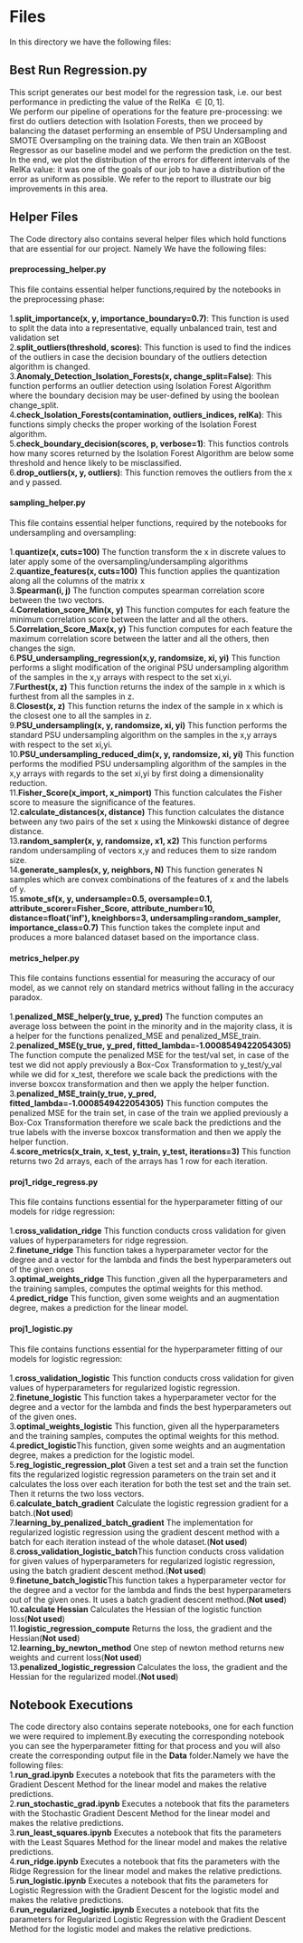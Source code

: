 # Files
In this directory we have the following files:

## Best Run Regression.py
This script generates our best model for the regression task, i.e. our best performance in predicting the value of the RelKa $\in [0,1]$.<br>
We perform our pipeline of operations for the feature pre-processing: we first do outliers detection with Isolation Forests, then we proceed by balancing the dataset performing an ensemble of PSU Undersampling and SMOTE Oversampling on the training data. We then train an XGBoost Regressor as our baseline model and we perform the prediction on the test. 
In the end, we plot the distribution of the errors for different intervals of the RelKa value: it was one of the goals of our job to have a distribution of the error as uniform as possible. We refer to the report to illustrate our big improvements in this area.

## Helper Files
The Code directory also contains several helper files which hold functions that are essential for our project. Namely We have the following files:

#### preprocessing_helper.py
This file contains essential helper functions,required by the notebooks in the preprocessing phase:<br><br>
1.**split_importance(x, y, importance_boundary=0.7)**: This function is used to split the data into a representative, equally unbalanced train, test and validation set<br>
2.**split_outliers(threshold, scores)**: This function is used to find the indices of the outliers in case the decision boundary of the outliers detection algorithm is changed. <br>
3.**Anomaly_Detection_Isolation_Forests(x, change_split=False)**: This function performs an outlier detection using Isolation Forest Algorithm where the boundary decision may be user-defined by using the boolean change_split. <br>
4.**check_Isolation_Forests(contamination, outliers_indices, relKa)**: This functions simply checks the proper working of the Isolation Forest algorithm. <br>
5.**check_boundary_decision(scores, p, verbose=1)**: This functios controls how many scores returned by the Isolation Forest Algorithm are below some threshold and hence likely to be misclassified. <br>
6.**drop_outliers(x, y, outliers)**: This function removes the outliers from the x and y passed. <br>


#### sampling_helper.py
This file contains essential helper functions, required by the notebooks for undersampling and oversampling:<br><br>
1.**quantize(x, cuts=100)** The function transform the x in discrete values to later apply some of the oversampling/undersampling algorithms<br>
2.**quantize_features(x, cuts=100)** This function applies the quantization along all the columns of the matrix x<br>
3.**Spearman(i, j)** The function computes spearman correlation score between the two vectors.<br>
4.**Correlation_score_Min(x, y)** This function computes for each feature the minimum correlation score between the latter and all the others. <br>
5.**Correlation_Score_Max(x, y)** This function computes for each feature the maximum correlation score between the latter and all the others, then changes the sign.<br>
6.**PSU_undersampling_regression(x,y, randomsize, xi, yi)** This function performs a slight modification of the original PSU undersampling algorithm of the samples in the x,y arrays with respect to the set xi,yi. <br>
7.**Furthest(x, z)** This function returns the index of the sample in x which is furthest from all the samples in z. <br>
8.**Closest(x, z)** This function returns the index of the sample in x which is the closest one to all the samples in z. <br>
9.**PSU_undersampling(x, y, randomsize, xi, yi)** This function performs the standard PSU undersampling algorithm on the samples in the x,y arrays
    with respect to the set xi,yi. <br>
10.**PSU_undersampling_reduced_dim(x, y, randomsize, xi, yi)** This function performs the modified PSU undersampling algorithm of the samples in the x,y arrays with regards to
     the set xi,yi by first doing a dimensionality reduction. <br>
11.**Fisher_Score(x_import, x_nimport)** This function calculates the Fisher score to measure the significance of the features.<br>
12.**calculate_distances(x, distance)** This function calculates the distance between any two pairs of the set x using the Minkowski distance of degree distance. <br>
13.**random_sampler(x, y, randomsize, x1, x2)** This function performs random undersampling of vectors x,y and reduces them to
    size random size. <br>
14.**generate_samples(x, y, neighbors, N)** This function generates N samples which are convex combinations of the features of x and the labels of y. <br>
15.**smote_sf(x, y, undersample=0.5, oversample=0.1, attribute_scorer=Fisher_Score,
             attribute_number=10, distance=float('inf'), kneighbors=3,
             undersampling=random_sampler, importance_class=0.7)** This function takes the complete input and produces a more balanced dataset based on the importance class. <br>


#### metrics_helper.py
This file contains functions essential for measuring the accuracy of our model, as we cannot rely on standard metrics without falling in the accuracy paradox. <br><br>
1.**penalized_MSE_helper(y_true, y_pred)** The function computes an average loss between the point in the minority and in the majority class, it is a helper for the functions penalized_MSE and penalized_MSE_train. <br>
2.**penalized_MSE(y_true, y_pred, fitted_lambda=-1.0008549422054305)** The function compute the penalized MSE for the test/val set, in case of the test we did not apply previously a Box-Cox Transformation to y_test/y_val while we did for x_test, therefore we scale back the predictions with the inverse boxcox transformation and then we apply the helper function. <br>
3.**penalized_MSE_train(y_true, y_pred, fitted_lambda=-1.0008549422054305)** This function computes the penalized MSE for the train set, in case of the train we applied      previously a Box-Cox Transformation therefore we scale back the predictions and the true labels with the inverse boxcox transformation and then we apply the helper function. <br>
4.**score_metrics(x_train, x_test, y_train, y_test, iterations=3)** This function returns two 2d arrays, each of the arrays has 1 row for each iteration.

#### proj1_ridge_regress.py
This file contains functions essential for the hyperparameter fitting of our models for ridge regression:<br><br>
1.**cross_validation_ridge** This function conducts cross validation for given values of hyperparameters for ridge regression.<br>
2.**finetune_ridge** This function takes a hyperparameter vector for the degree and a vector for the lambda and finds the best hyperparameters out of the given ones<br>
3.**optimal_weights_ridge** This function ,given all the hyperparameters and the training samples, computes the optimal weights for this method.<br>
4.**predict_ridge** This function, given some weights and an augmentation degree, makes a prediction for the linear model.

#### proj1_logistic.py
This file contains functions essential for the hyperparameter fitting of our models for logistic regression:<br><br>
1.**cross_validation_logistic** This function conducts cross validation for given values of hyperparameters for regularized logistic regression.<br>
2.**finetune_logistic** This function takes a hyperparameter vector for the degree and a vector for the lambda and finds the best hyperparameters out of the given ones.<br>
3.**optimal_weights_logistic** This function, given all the hyperparameters and the training samples, computes the optimal weights for this method.<br>
4.**predict_logistic**This function, given some weights and an augmentation degree, makes a prediction for the logistic model.<br>
5.**reg_logistic_regression_plot** Given a test set and a train set the function fits the regularized logistic regression parameters on the train set and it calculates the loss over each iteration for both the test set and the train set. Then it returns the two loss vectors.<br>
6.**calculate_batch_gradient** Calculate the logistic regression gradient for a batch.(**Not used**)<br>
7.**learning_by_penalized_batch_gradient** The implementation for regularized logistic regression using the gradient descent method with a batch for each iteration instead of the whole dataset.(**Not used**)<br>
8.**cross_validation_logistic_batch**This function conducts cross validation for given values of hyperparameters for regularized logistic regression, using the batch gradient descent method.(**Not used**)<br>
9.**finetune_batch_logistic**This function takes a hyperparameter vector for the degree and a vector for the lambda and finds the best hyperparameters out of the given ones. It uses a batch gradient descent method.(**Not used**)<br>
10.**calculate Hessian** Calculates the Hessian of the logistic function loss(**Not used**)<br>
11.**logistic_regression_compute** Returns the loss, the gradient and the Hessian(**Not used**)<br>
12.**learning_by_newton_method** One step of newton method returns new weights and current loss(**Not used**)<br>
13.**penalized_logistic_regression** Calculates the loss, the gradient and the Hessian for the regularized model.(**Not used**)

## Notebook Executions
The code directory also contains seperate notebooks, one for each function we were required to implement.By executing the corresponding notebook you can see the hyperparameter fitting for that process and you will also create the corresponding output file in the **Data** folder.Namely we have the following files:<br>
1.**run_grad.ipynb** Executes a notebook that fits the parameters with the Gradient Descent Method for the linear model and makes the relative predictions.<br>
2.**run_stochastic_grad.ipynb** Executes a notebook that fits the parameters with the Stochastic Gradient Descent Method for the linear model and makes the relative predictions.<br>
3.**run_least_squares.ipynb** Executes a notebook that fits the parameters with the Least Squares Method for the linear model and makes the relative predictions.<br>
4.**run_ridge.ipynb** Executes a notebook that fits the parameters with the Ridge Regression for the linear model and makes the relative predictions.<br>
5.**run_logistic.ipynb** Executes a notebook that fits the parameters for Logistic Regression with the Gradient Descent for the logistic model and makes the relative predictions.<br>
6.**run_regularized_logistic.ipynb** Executes a notebook that fits the parameters for Regularized Logistic Regression with the Gradient Descent Method for the logistic model and makes the relative predictions.<br>
